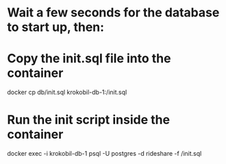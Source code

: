 # Wait a few seconds for the database to start up, then:
# Copy the init.sql file into the container
docker cp db/init.sql krokobil-db-1:/init.sql

# Run the init script inside the container
docker exec -i krokobil-db-1 psql -U postgres -d rideshare -f /init.sql
